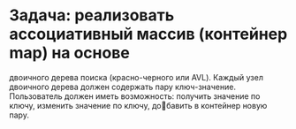 # Задача: реализовать ассоциативный массив (контейнер map) на основе
двоичного дерева поиска (красно-черного или AVL). Каждый узел двоичного
дерева должен содержать пару ключ-значение. Пользователь должен иметь
возможность: получить значение по ключу, изменить значение по ключу, добавить в контейнер новую пару.
